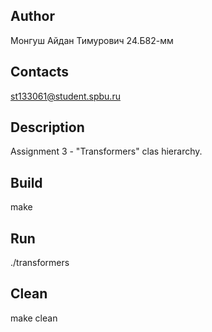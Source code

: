 ## Author

Монгуш Айдан Тимурович 24.Б82-мм

## Contacts

st133061@student.spbu.ru

## Description

Assignment 3 - "Transformers" clas hierarchy.

## Build

make

## Run

./transformers

## Clean

make clean
